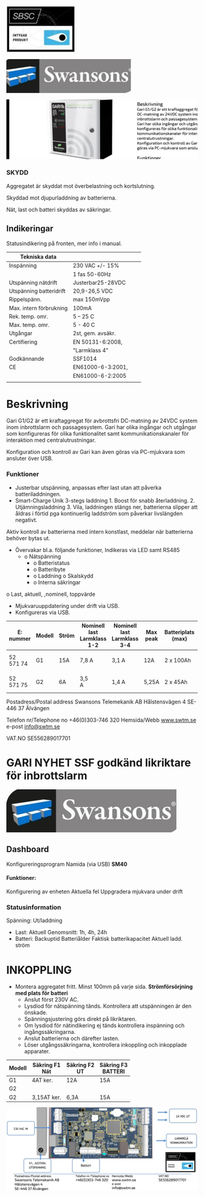 ![](images/_page_0_Picture_0.jpeg)

![](images/_page_0_Picture_2.jpeg)

![](images/_page_0_Picture_3.jpeg)

### SKYDD

Aggregatet är skyddat mot överbelastning och kortslutning.

Skyddad mot djupurladdning av batterierna.

Nät, last och batteri skyddas av säkringar.

## Indikeringar

Statusindikering på fronten, mer info i manual.

| Tekniska data           |                   |  |  |
|-------------------------|-------------------|--|--|
| Inspänning              | 230 VAC +/- 15%   |  |  |
|                         | 1 fas 50-60Hz     |  |  |
| Utspänning nätdrift     | Justerbar25-28VDC |  |  |
| Utspänning batteridrift | 20,9-26,5 VDC     |  |  |
| Rippelspänn.            | max 150mVpp       |  |  |
| Max. intern förbrukning | 100mA             |  |  |
| Rek. temp. omr.         | 5 – 25 C          |  |  |
| Max. temp. omr.         | 5 - 40 C          |  |  |
| Utgångar                | 2st, gem. avsäkr. |  |  |
| Certifiering            | EN 50131-6:2008,  |  |  |
|                         | "Larmklass 4"     |  |  |
| Godkännande             | SSF1014           |  |  |
| CE                      | EN61000-6-3:2001, |  |  |
|                         | EN61000-6-2:2005  |  |  |
|                         |                   |  |  |

# Beskrivning

Gari G1/G2 är ett kraftaggregat för avbrottsfri DC-matning av 24VDC system inom inbrottslarm och passagesystem. Gari har olika ingångar och utgångar som konfigureras för olika funktionalitet samt kommunikationskanaler för interaktion med centralutrustningar.

Konfiguration och kontroll av Gari kan även göras via PC-mjukvara som ansluter över USB.

### Funktioner

- Justerbar utspänning, anpassas efter last utan att påverka batteriladdningen.
- Smart-Charge Unik 3-stegs laddning 1. Boost för snabb återladdning. 2. Utjämningsladdning 3. Vila, laddningen stängs ner, batterierna slipper att åldras i förtid pga kontinuerlig laddström som påverkar livslängden negativt.

Aktiv kontroll av batterierna med intern konstlast, meddelar när batterierna behöver bytas ut.

- Övervakar bl.a. följande funktioner, Indikeras via LED samt RS485
	- o Nätspänning
		- o Batteristatus
		- o Batteribyte
		- o Laddning o Skalskydd
		- o Interna säkringar

o Last, aktuell, ,nominell, toppvärde

- Mjukvaruuppdatering under drift via USB.
- Konfigureras via USB.

| E: nummer    | Modell | Ström | Nominell last<br>Larmklass 1-2 | Nominell last<br>Larmklass 3-4 | Max<br>peak | Batteriplats<br>(max) | HxBxD                 |
|--------------|--------|-------|--------------------------------|--------------------------------|-------------|-----------------------|-----------------------|
| 52<br>571 74 | G1     | 15A   | 7,8 A                          | 3,1 A                          | 12A         | 2 x 100Ah             | 600<br>x 405<br>x 287 |
| 52<br>571 75 | G2     | 6A    | 3,5<br>A                       | 1,4 A                          | 5,25A       | 2 x 45Ah              | 400 x 405 x 257       |

Postadress/Postal address Swansons Telemekanik AB Hålstensvägen 4 SE-446 37 Älvängen

Telefon nr/Telephone no +46(0)303-746 320 Hemsida/Webb www.swtm.se e-post info@swtm.se

VAT.NO SE556289017701

# GARI **NYHET** SSF godkänd likriktare för inbrottslarm

![](images/_page_1_Picture_1.jpeg)

## Dashboard

Konfigureringsprogram Namida (via USB)  **SM40** 

#### Funktioner:

Konfigurering av enheten Aktuella fel Uppgradera mjukvara under drift

### Statusinformation

Spänning: Ut/laddning

- Last: Aktuell Genomsnitt: 1h, 4h, 24h
- Batteri: Backuptid Batteriålder Faktisk batterikapacitet Aktuell ladd. ström

# INKOPPLING

- Montera aggregatet fritt. Minst 100mm på varje sida.  **Strömförsörjning med plats för batteri**
	- Anslut först 230V AC.
	- Lysdiod för nätspänning tänds. Kontrollera att utspänningen är den önskade.
	- Spänningsjustering görs direkt på likriktaren.
	- Om lysdiod för nätindikering ej tänds kontrollera inspänning och ingångssäkringarna.
	- Anslut batterierna och därefter lasten.
	- Löser utgångssäkringarna, kontrollera inkoppling och inkopplade apparater.

| Modell | Säkring F1<br>Nät | Säkring F2<br>UT | Säkring F3<br>BATTERI |
|--------|-------------------|------------------|-----------------------|
| G1     | 4AT ker.          | 12A              | 15A                   |
| G2     |                   |                  |                       |
| G2     | 3,15AT ker.       | 6,3A             | 15A                   |

![](images/_page_1_Figure_19.jpeg)